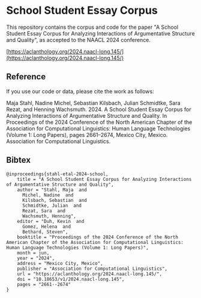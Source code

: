 # School Student Essay Corpus

This repository contains the corpus and code for the paper "A School Student Essay Corpus for Analyzing Interactions of Argumentative Structure and Quality", as accepted to the NAACL 2024 conference.

[https://aclanthology.org/2024.naacl-long.145/](https://aclanthology.org/2024.naacl-long.145/)

## Reference
If you use our code or data, please cite the work as follows: 

Maja Stahl, Nadine Michel, Sebastian Kilsbach, Julian Schmidtke, Sara Rezat, and Henning Wachsmuth. 2024. A School Student Essay Corpus for Analyzing Interactions of Argumentative Structure and Quality. In Proceedings of the 2024 Conference of the North American Chapter of the Association for Computational Linguistics: Human Language Technologies (Volume 1: Long Papers), pages 2661–2674, Mexico City, Mexico. Association for Computational Linguistics.

## Bibtex

```
@inproceedings{stahl-etal-2024-school,
    title = "A School Student Essay Corpus for Analyzing Interactions of Argumentative Structure and Quality",
    author = "Stahl, Maja  and
      Michel, Nadine  and
      Kilsbach, Sebastian  and
      Schmidtke, Julian  and
      Rezat, Sara  and
      Wachsmuth, Henning",
    editor = "Duh, Kevin  and
      Gomez, Helena  and
      Bethard, Steven",
    booktitle = "Proceedings of the 2024 Conference of the North American Chapter of the Association for Computational Linguistics: Human Language Technologies (Volume 1: Long Papers)",
    month = jun,
    year = "2024",
    address = "Mexico City, Mexico",
    publisher = "Association for Computational Linguistics",
    url = "https://aclanthology.org/2024.naacl-long.145/",
    doi = "10.18653/v1/2024.naacl-long.145",
    pages = "2661--2674"
}
```
